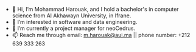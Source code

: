 - 👋 Hi, I’m Mohammad Harouak, and I hold a bachelor's in computer science from Al Akhawayn University, in Ifrane.
- 👀 I’m interested in software and data engineering.
- 🌱 I’m currently a project manager for neoCedrus.
- 📫 Reach me through email: m.harouak@aui.ma || phone number: +212 639 333 263

<!---
Harouak24/Harouak24 is a ✨ special ✨ repository because its `README.md` (this file) appears on your GitHub profile.
You can click the Preview link to take a look at your changes.
--->
